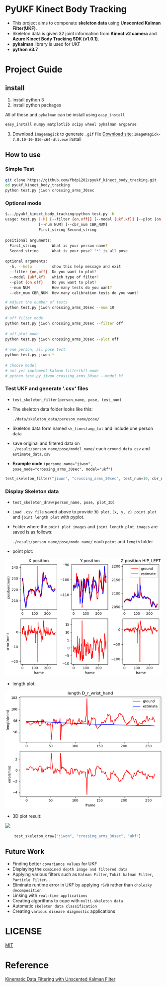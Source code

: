 # PyUKF Kinect Body Tracking

- This project aims to compenate **skeleton data** using **Unscented Kalman Filter(UKF)**.
- Skeleton data is given 32 joint information from **Kinect v2 camera** and **Azure Kinect Body Tracking SDK (v1.0.1)**.
- **pykalman** library is used for UKF
- **python v3.7**



# Project Guide

## install 

1. install python 3
2. install python packages


All of these and `pykalman` can be install using `easy_install`
```bash
easy_install numpy matplotlib scipy wheel pykalman argparse
```


3. Download `imagemagick` to generate `.gif` file
[Download site](http://www.imagemagick.org/script/download.php): `ImageMagick-7.0.10-10-Q16-x64-dll.exe` install


## How to use

### Simple Test
```bash
git clone https://github.com/fbdp1202/pyukf_kinect_body_tracking.git
cd pyukf_kinect_body_tracking
python test.py jiwon crossing_arms_30sec
```

### Optional mode
```bash
$.../pyukf_kinect_body_tracking>python test.py -h
usage: test.py [-h] [--filter {on,off}] [--model {ukf,kf}] [--plot {on,off}]
               [--num NUM] [--cbr_num CBR_NUM]
               First_string Second_string

positional arguments:
  First_string       What is your person name?
  Second_string      What is your pose? "*" is all pose

optional arguments:
  -h, --help         show this help message and exit
  --filter {on,off}  Do you want to plot?
  --model {ukf,kf}   which type of filter?
  --plot {on,off}    Do you want to plot?
  --num NUM          How many tests do you want?
  --cbr_num CBR_NUM  How many calibration tests do you want?
```

```bash
# Adjust the number of tests
python test.py jiwon crossing_arms_30sec --num 10

# off filter mode
python test.py jiwon crossing_arms_30sec --filter off

# off plot mode
python test.py jiwon crossing_arms_30sec --plot off

# one person, all pose test
python test.py jiwon *

# choose model 
# not yet implement kalman filter(kf) mode
# python test.py jiwon crossing_arms_30sec --model kf
```

### Test UKF and generate '.csv' files

- `test_skeleton_filter(person_name, pose, test_num)`
- The skeleton data folder looks like this:


  `./data/skeleton_data/pereson_name/pose/`
- Skeleton data form named `sk_timestamp_txt` and include one person data
- save original and filtered data on `./result/person_name/pose/model_name/` each `ground_data.csv` and `estimate_data.csv`
- **Example code** `(persone_name="jiwon", pose_mode="crossing_arms_30sec", model="ukf")`

```python
test_skeleton_filter("jiwon", "crossing_arms_30sec", test_num=10, cbr_num=10, "ukf")
```

### Display Skeleton data

- `test_skeleton_draw(person_name, pose, plot_3D)`
- `Load .csv file` saved above to provide `3D plot`, `(x, y, z) point plot` and `joint length plot` with pyplot.
- Folder where the `point plot images` and `joint length plot images` are saved is as follows:


  `./result/person_name/pose/mode_name/` each `point` and `length`  folder
- point plot:
  
  

![](./result/jiwon/flexion_and_extending_30sec/ukf/point/18_HIP_LEFT.png)
- length plot:
  
  

![](./result/jiwon/flexion_and_extending_30sec/ukf/length/13_D_r_wrist_hand.png)
- 3D plot result:


![](./result/jiwon/flexion_and_extending_30sec/ukf/plot_3D/movie.gif)

```python
	test_skeleton_draw("jiwon", "crossing_arms_30sec", "ukf")
```



## Future Work

- Finding better `covariance values` for UKF
- Displaying the `combined depth image and filtered data`
- Applying various filters such as `Kalman Filter`, `Tobit kalman Filter`, `Particle Filter`...
- Eliminate runtime error in UKF by applying `rSVD` rather than `cholesky decomposition`
- Linking with `real-time applications`
- Creating algorithms to cope with `multi-skeleton data`
- Automatic `skeleton data classification`
- Creating `various disease diagnostic` applications



# LICENSE

[MIT](LICENSE.md)

# Reference

[Kinematic Data Filtering with Unscented Kalman Filter](https://fenix.tecnico.ulisboa.pt/downloadFile/1689244997258111/mgoulao_paper.pdf)

